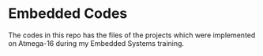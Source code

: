 # Embedded Codes

The codes in this repo has the files of the projects which were implemented on Atmega-16 during my Embedded Systems training.

